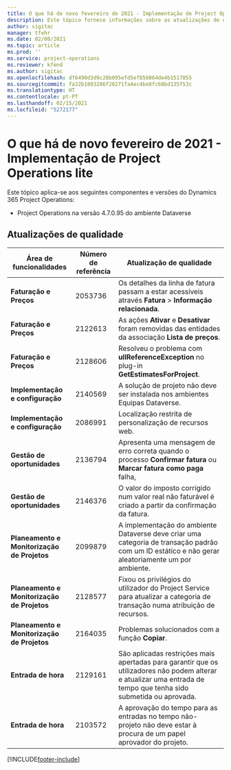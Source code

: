 ```yaml
---
title: O que há de novo fevereiro de 2021 - Implementação de Project Operations lite
description: Este tópico fornece informações sobre as atualizações de qualidade disponíveis na versão de fevereiro de 2021 da implementação do Project Operations lite.
author: sigitac
manager: tfehr
ms.date: 02/08/2021
ms.topic: article
ms.prod: ''
ms.service: project-operations
ms.reviewer: kfend
ms.author: sigitac
ms.openlocfilehash: df6490d3d9c28b095efd5ef856064de4b1517055
ms.sourcegitcommit: fa32b1893286f20271fa4ec4be8fc68bd135f53c
ms.translationtype: HT
ms.contentlocale: pt-PT
ms.lasthandoff: 02/15/2021
ms.locfileid: "5272177"
---
```

# <a name="whats-new-february-2021---project-operations-lite-deployment"></a>O que há de novo fevereiro de 2021 - Implementação de Project Operations lite

Este tópico aplica-se aos seguintes componentes e versões do Dynamics 365 Project Operations:

  - Project Operations na versão 4.7.0.95 do ambiente Dataverse

## <a name="quality-updates"></a>Atualizações de qualidade

| **Área de funcionalidades** | **Número de referência** | **Atualização de qualidade** |
| --- | --- | --- |
| **Faturação e Preços** | 2053736 | Os detalhes da linha de fatura passam a estar acessíveis através **Fatura** > **Informação relacionada**. |
| **Faturação e Preços** | 2122613 | As ações **Ativar** e **Desativar** foram removidas das entidades da associação **Lista de preços**. |
| **Faturação e Preços** | 2128606 | Resolveu o problema com **ullReferenceException** no plug-in **GetEstimatesForProject**. |
| **Implementação e configuração** | 2140569 | A solução de projeto não deve ser instalada nos ambientes Equipas Dataverse. |
| **Implementação e configuração** | 2086991 | Localização restrita de personalização de recursos web. |
| **Gestão de oportunidades** | 2136794 | Apresenta uma mensagem de erro correta quando o processo **Confirmar fatura** ou **Marcar fatura como paga** falha, |
| **Gestão de oportunidades** | 2146376 | O valor do imposto corrigido num valor real não faturável é criado a partir da confirmação da fatura. |
| **Planeamento e Monitorização de Projetos** | 2099879 | A implementação do ambiente Dataverse deve criar uma categoria de transação padrão com um ID estático e não gerar aleatoriamente um por ambiente. |
| **Planeamento e Monitorização de Projetos** | 2128577 | Fixou os privilégios do utilizador do Project Service para atualizar a categoria de transação numa atribuição de recursos. |
| **Planeamento e Monitorização de Projetos** | 2164035 | Problemas solucionados com a função **Copiar**. |
| **Entrada de hora** | 2129161 | São aplicadas restrições mais apertadas para garantir que os utilizadores não podem alterar e atualizar uma entrada de tempo que tenha sido submetida ou aprovada. |
| **Entrada de hora** | 2103572 | A aprovação do tempo para as entradas no tempo não-projeto não deve estar à procura de um papel aprovador do projeto. |


[!INCLUDE[footer-include](../../includes/footer-banner.md)]